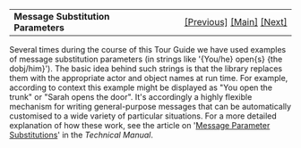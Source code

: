 ---
---
<table width="100%" data-border="0" data-cellspacing="0"
data-cellpadding="3" data-bgcolor="#C0C0C0">
<colgroup>
<col style="width: 50%" />
<col style="width: 50%" />
</colgroup>
<tbody>
<tr>
<td style="text-align: left;"><strong>Message Substitution
Parameters<br />
</strong></td>
<td style="text-align: right;"><a
href="definingverbs.html">[Previous]</a> <a
href="generalintroduction.html">[Main]</a> <a
href="pasttense.html">[Next]</a></td>
</tr>
</tbody>
</table>

  
Several times during the course of this Tour Guide we have used examples
of message substitution parameters (in strings like '{You/he} open{s}
{the dobj/him}'). The basic idea behind such strings is that the library
replaces them with the appropriate actor and object names at run time.
For example, according to context this example might be displayed as
"You open the trunk" or "Sarah opens the door". It's accordingly a
highly flexible mechanism for writing general-purpose messages that can
be automatically customised to a wide variety of particular situations.
For a more detailed explanation of how these work, see the article on
'<a href="../techman/t3msg.html" target="_top">Message Parameter
Substitutions</a>' in the *Technical Manual*.<u>  
</u>  
